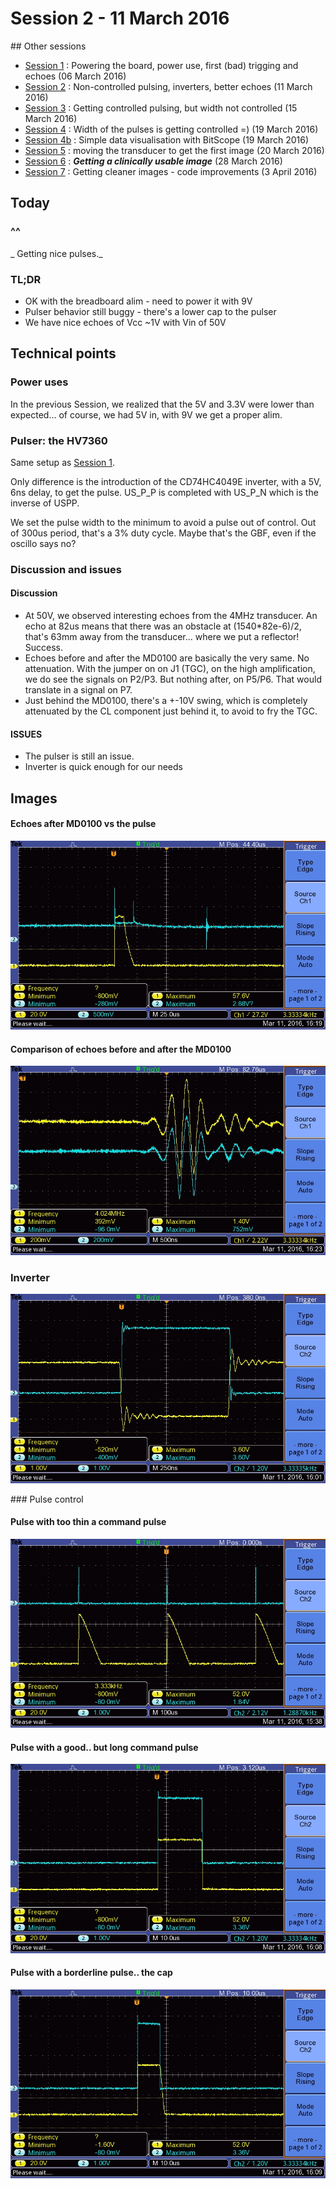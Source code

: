 # Session 2 - 11 March 2016

## Other sessions

- [Session 1](Session_1.md) : Powering the board, power use, first (bad) trigging and echoes (06 March 2016)
- [Session 2](Session_2.md) : Non-controlled pulsing, inverters, better echoes (11 March 2016)
- [Session 3](Session_3.md) : Getting controlled pulsing, but width not controlled (15 March 2016)
- [Session 4](Session_4.md) : Width of the pulses is getting controlled =) (19 March 2016)
- [Session 4b](Session_4b.md) : Simple data visualisation with BitScope (19 March 2016)
- [Session 5](Session_5.md) : moving the transducer to get the first image (20 March 2016)
- [Session 6](Session_6.md) : ***Getting a clinically usable image*** (28 March 2016)
- [Session 7](Session_7.md) : Getting cleaner images - code improvements  (3 April 2016)

## Today 

### ^^
_ Getting nice pulses._

### TL;DR
- OK with the breadboard alim - need to power it with 9V
- Pulser behavior still buggy - there's a lower cap to the pulser
- We have nice echoes of Vcc ~1V with Vin of 50V

## Technical points

### Power uses

In the previous Session, we realized that the 5V and 3.3V were lower than expected... of course, we had 5V in, with 9V we get a proper alim.

### Pulser: the HV7360

Same setup as [Session 1](Session_1.md).

Only difference is the introduction of the CD74HC4049E inverter, with a 5V, 6ns delay, to get the pulse. US_P_P is completed with US_P_N which is the inverse of USPP.

We set the pulse width to the minimum to avoid a pulse out of control. Out of 300us period, that's a 3% duty cycle. Maybe that's the GBF, even if the oscillo says no?

### Discussion and issues

#### Discussion

- At 50V, we observed interesting echoes from the 4MHz transducer. An echo at 82us means that there was an obstacle at (1540*82e-6)/2, that's 63mm away from the transducer... where we put a reflector! Success.
- Echoes before and after the MD0100 are basically the very same. No attenuation.
With the jumper on on J1 (TGC), on the high amplification, we do see the signals on P2/P3. But nothing after, on P5/P6. That would translate in a signal on P7.
- Just behind the MD0100, there's a +-10V swing, which is completely attenuated by the CL component just behind it, to avoid to fry the TGC.

#### ISSUES
- The pulser is still an issue.
- Inverter is quick enough for our needs

## Images

#### Echoes after MD0100 vs the pulse
![TEK_04](Images/Session_2/TEK0004.JPG)

#### Comparison of echoes before and after the MD0100
![TEK_05](Images/Session_2/TEK0005.JPG)


### Inverter
![TEK_01](Images/Session_2/TEK0001.JPG)

### Pulse control
#### Pulse with too thin a command pulse
![TEK_00](Images/Session_2/TEK0000.JPG)

#### Pulse with a good.. but long command pulse
![TEK_02](Images/Session_2/TEK0002.JPG)

#### Pulse with a borderline pulse.. the cap
![TEK_03](Images/Session_2/TEK0003.JPG)

